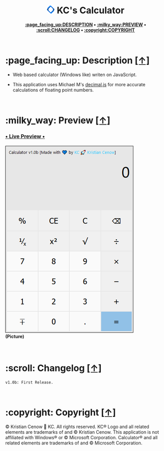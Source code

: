 <h1 align="center"><img src="https://raw.githubusercontent.com/kcenow/Calculator/main/src/favicon.png" width="25px" height="25px"> KC's Calculator</h1>
<p align="center"><b><a href="#page_facing_up-description-">:page_facing_up:DESCRIPTION</a> • <a href="#milky_way-preview-">:milky_way:PREVIEW</a> • <a href="#scroll-changelog-">:scroll:CHANGELOG</a> • <a href="#copyright-copyright-">:copyright:COPYRIGHT</a></b></p>

<br />

<h1>:page_facing_up: Description <a href="#-kcs-calculator" title="Go to Navigation">[↑]</a></h1>

* Web based calculator (Windows like) writen on JavaScript.

* This application uses Michael M's <a href="https://github.com/MikeMcl/decimal.js">decimal.js</a> for more accurate calculations of floating point numbers.

<br />

<h1>:milky_way: Preview <a href="#-kcs-calculator" title="Go to Navigation">[↑]</a></h1>

<h3><a href="https://kcenow.com/lab/calculator/" target="_blank">• Live Preview •</a></h3>

<h4><img src="https://raw.githubusercontent.com/kcenow/calculator/main/preview/preview.jpg"><br />
(Picture)</h4>

<br />

<h1>:scroll: Changelog <a href="#-kcs-calculator" title="Go to Navigation">[↑]</a></h1>

```
v1.0b: First Release.
```

<br />

<h1>:copyright: Copyright <a href="#-kcs-calculator" title="Go to Navigation">[↑]</a></h1>
© Kristian Cenow &#128640; KC. All rights reserved. KC® Logo and all related elements are trademarks of and © Kristian Cenow. This application is not affiliated with Windows® or © Microsoft Corporation. Calculator® and all related elements are trademarks of and © Microsoft Corporation.

